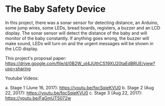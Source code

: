 # The Baby Safety Device
 
 In this project, there was a sonar sensor for detecting distance, an Arduino, some jump wires, some LEDs, bread boards, registers, a buzzer and an LCD display. The sonar sensor will detect the distance of the baby and will monitor of the baby constantly. If anything goes wrong, the buzzer will make sound, LEDs will turn on and the urgent messages will be shown in the LCD display.
 
This project's proposal paper: https://drive.google.com/file/d/0B2W_ol4JUthCS19XU20taEdBRUE/view?usp=sharing

Youtube Videos: 

a. Stage 1 (June 16, 2017):  https://youtu.be/fqcSqieKVU0
b. Stage 2 (Aug 22, 2017):   https://youtu.be/fqcSqieKVU0
c. Stage 3 (Aug 22, 2017):   https://youtu.be/FaGmUT5072w
